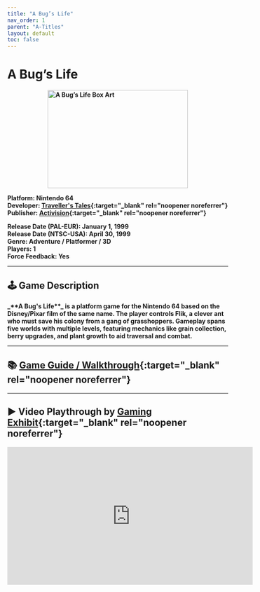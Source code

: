```yaml
---
title: "A Bug’s Life"
nav_order: 1
parent: "A-Titles"
layout: default
toc: false
---
```


# A Bug’s Life
<b>
<div style="display: flex; justify-content: center; gap: 10px;">
<img src="https://raw.githubusercontent.com/n64vault/media/main/usa/Bug's-Life,-A-(USA).png" alt="A Bug’s Life Box Art" width="320" height="224" /></div>

**Platform:** Nintendo 64  
**Developer:** [Traveller's Tales](https://en.wikipedia.org/wiki/Traveller%27s_Tales){:target="_blank" rel="noopener noreferrer"}  
**Publisher:** [Activision](https://en.wikipedia.org/wiki/Activision){:target="_blank" rel="noopener noreferrer"}

**Release Date (PAL-EUR):** January 1, 1999  
**Release Date (NTSC-USA):** April 30, 1999  
**Genre:** Adventure / Platformer / 3D  
**Players:** 1  
**Force Feedback:** Yes

---

## 🕹️ Game Description
<b>
_**A Bug's Life**_ is a platform game for the Nintendo 64 based on the Disney/Pixar film of the same name. The player controls Flik, a clever ant who must save his colony from a gang of grasshoppers. Gameplay spans five worlds with multiple levels, featuring mechanics like grain collection, berry upgrades, and plant growth to aid traversal and combat.

---

## 📚 [Game Guide / Walkthrough](https://gamefaqs.gamespot.com/n64/196523-a-bugs-life/faqs/61928){:target="_blank" rel="noopener noreferrer"}

---

## ▶️ Video Playthrough by [Gaming Exhibit](https://www.youtube.com/channel/UCnpTNnBBzxLjwM6en8eKy3A){:target="_blank" rel="noopener noreferrer"}
<b>
<iframe width="560" height="315" src="https://www.youtube.com/embed/D43ZI_2YSCk" title="A Bug's Life – Full Playthrough by Gaming Exhibit" frameborder="0" allowfullscreen></iframe>

<!-- Vault Format: n64gamespedia-dev -->
<!-- Protocol Source: _vault-specs/format-protocol.md -->
